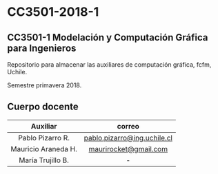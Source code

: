 # CC3501-2018-1

## CC3501-1 Modelación y Computación Gráfica para Ingenieros
Repositorio para almacenar las auxiliares de computación gráfica, fcfm, Uchile.

Semestre primavera 2018.

## Cuerpo docente
| Auxiliar | correo |
| :-: |:-:|
| Pablo Pizarro R. | pablo.pizarro@ing.uchile.cl |
| Mauricio Araneda H.  | maurirocket@gmail.com |
| María Trujillo B. | - |
